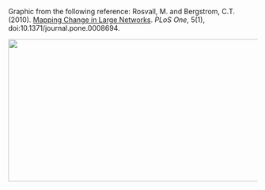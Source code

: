 Graphic from the following reference:
Rosvall, M. and Bergstrom, C.T. (2010). [Mapping Change in Large Networks](https://journals.plos.org/plosone/article?id=10.1371/journal.pone.0008694). _PLoS One_, 5(1), doi:10.1371/journal.pone.0008694.

<p align="center">
  <img width="725" height="289" src="https://github.com/Orthogonal-Research-Lab/Knowledge-Maps/blob/master/Interdisciplinarity/History-of-Habit-and-Representation/history-of-habit-and-representation.jpg"><BR>
</p>
